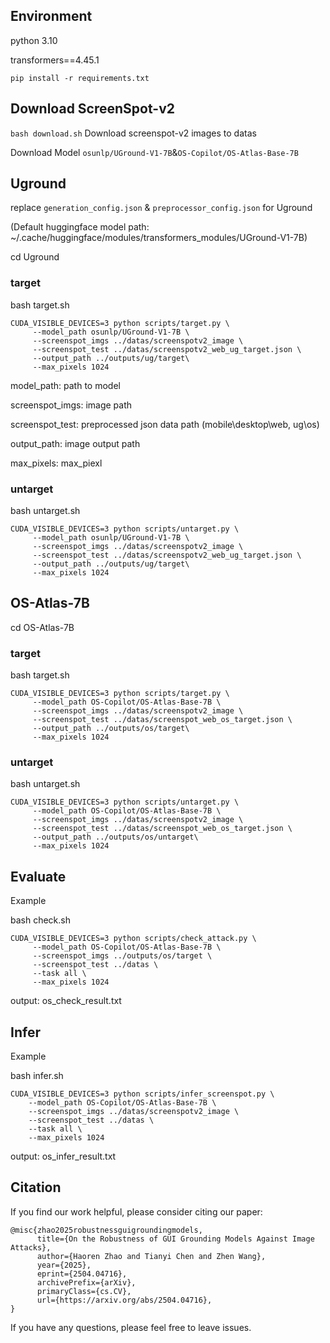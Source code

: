 ## Environment

python 3.10

transformers==4.45.1

`pip install -r requirements.txt`

## Download ScreenSpot-v2

`bash download.sh` Download screenspot-v2 images to datas

Download Model `osunlp/UGround-V1-7B`&`OS-Copilot/OS-Atlas-Base-7B`

## Uground

replace `generation_config.json` & `preprocessor_config.json` for Uground

(Default huggingface model path: ~/.cache/huggingface/modules/transformers_modules/UGround-V1-7B)

cd Uground

### target

bash target.sh

```
CUDA_VISIBLE_DEVICES=3 python scripts/target.py \
     --model_path osunlp/UGround-V1-7B \
     --screenspot_imgs ../datas/screenspotv2_image \
     --screenspot_test ../datas/screenspotv2_web_ug_target.json \
     --output_path ../outputs/ug/target\
     --max_pixels 1024
```

model_path: path to model

screenspot_imgs: image path

screenspot_test: preprocessed json data path (mobile\desktop\web, ug\os)

output_path: image output path

max_pixels: max_piexl

### untarget

bash untarget.sh

```
CUDA_VISIBLE_DEVICES=3 python scripts/untarget.py \
     --model_path osunlp/UGround-V1-7B \
     --screenspot_imgs ../datas/screenspotv2_image \
     --screenspot_test ../datas/screenspotv2_web_ug_target.json \
     --output_path ../outputs/ug/target\
     --max_pixels 1024
```

## OS-Atlas-7B

cd OS-Atlas-7B

### target

bash target.sh

```
CUDA_VISIBLE_DEVICES=3 python scripts/target.py \
     --model_path OS-Copilot/OS-Atlas-Base-7B \
     --screenspot_imgs ../datas/screenspotv2_image \
     --screenspot_test ../datas/screenspot_web_os_target.json \
     --output_path ../outputs/os/target\
     --max_pixels 1024
```

### untarget

bash untarget.sh

```
CUDA_VISIBLE_DEVICES=3 python scripts/untarget.py \
     --model_path OS-Copilot/OS-Atlas-Base-7B \
     --screenspot_imgs ../datas/screenspotv2_image \
     --screenspot_test ../datas/screenspot_web_os_target.json \
     --output_path ../outputs/os/untarget\
     --max_pixels 1024
```

## Evaluate

Example

bash check.sh

```
CUDA_VISIBLE_DEVICES=3 python scripts/check_attack.py \
     --model_path OS-Copilot/OS-Atlas-Base-7B \
     --screenspot_imgs ../outputs/os/target \
     --screenspot_test ../datas \
     --task all \
     --max_pixels 1024
```

output: os_check_result.txt

## Infer

Example

bash infer.sh

```
CUDA_VISIBLE_DEVICES=3 python scripts/infer_screenspot.py \
    --model_path OS-Copilot/OS-Atlas-Base-7B \
    --screenspot_imgs ../datas/screenspotv2_image \
    --screenspot_test ../datas \
    --task all \
    --max_pixels 1024
```

output: os_infer_result.txt

## Citation

If you find our work helpful, please consider citing our paper:

```
@misc{zhao2025robustnessguigroundingmodels,
      title={On the Robustness of GUI Grounding Models Against Image Attacks}, 
      author={Haoren Zhao and Tianyi Chen and Zhen Wang},
      year={2025},
      eprint={2504.04716},
      archivePrefix={arXiv},
      primaryClass={cs.CV},
      url={https://arxiv.org/abs/2504.04716}, 
}
```
If you have any questions, please feel free to leave issues.